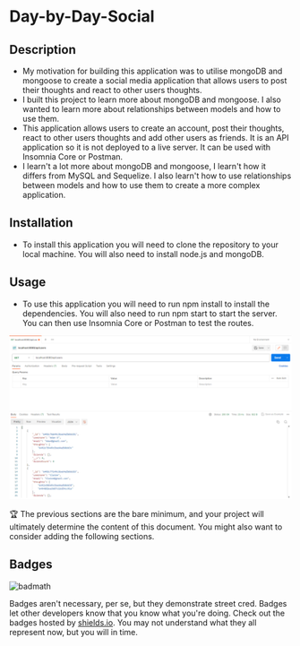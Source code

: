 # Day-by-Day-Social

## Description

- My motivation for building this application was to utilise mongoDB and mongoose to create a social media application that allows users to post their thoughts and react to other users thoughts.
- I built this project to learn more about mongoDB and mongoose. I also wanted to learn more about relationships between models and how to use them.
- This application allows users to create an account, post their thoughts, react to other users thoughts and add other users as friends. It is an API application so it is not deployed to a live server. It can be used with Insomnia Core or Postman.
- I learn't a lot more about mongoDB and mongoose, I learn't how it differs from MySQL and Sequelize. I also learn't how to use relationships between models and how to use them to create a more complex application.


## Installation

- To install this application you will need to clone the repository to your local machine. You will also need to install node.js and mongoDB.

## Usage

- To use this application you will need to run npm install to install the dependencies. You will also need to run npm start to start the server. You can then use Insomnia Core or Postman to test the routes.

![alt text](/img/screencap.PNG)

🏆 The previous sections are the bare minimum, and your project will ultimately determine the content of this document. You might also want to consider adding the following sections.

## Badges

![badmath](https://img.shields.io/github/languages/top/lernantino/badmath)

Badges aren't necessary, per se, but they demonstrate street cred. Badges let other developers know that you know what you're doing. Check out the badges hosted by [shields.io](https://shields.io/). You may not understand what they all represent now, but you will in time.
